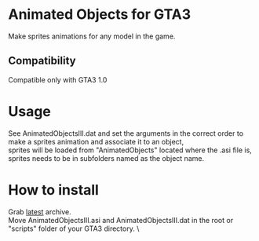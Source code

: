 # Animated Objects for GTA3
Make sprites animations for any model in the game.

## Compatibility
Compatible only with GTA3 1.0

# Usage
See AnimatedObjectsIII.dat and set the arguments in the correct order to make a sprites animation and associate it to an object,\
sprites will be loaded from "AnimatedObjects" located where the .asi file is, sprites needs to be in subfolders named as the object name. 

# How to install
Grab [latest](https://github.com/gennariarmando/gta3-animated-objects/releases) archive. \
Move AnimatedObjectsIII.asi and AnimatedObjectsIII.dat in the root or "scripts" folder of your GTA3 directory. \

